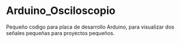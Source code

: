 # Arduino_Osciloscopio
Pequeño codigo para placa de desarrollo Arduino, para visualizar dos señales pequeñas para proyectos pequeños.
